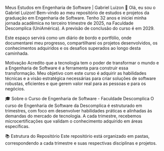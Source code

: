 Meus Estudos em Engenharia de Software | Gabriel Luizon
👋 Olá, eu sou o Gabriel Luizon!
Bem-vindo ao meu repositório de estudos e projetos da graduação em Engenharia de Software. Tenho 32 anos e iniciei minha jornada acadêmica no terceiro trimestre de 2025, na Faculdade Descomplica (UniAmérica). A previsão de conclusão do curso é em 2029.

Este espaço servirá como um diário de bordo e portfólio, onde documentarei meu progresso, compartilharei os projetos desenvolvidos, os conhecimentos adquiridos e os desafios superados ao longo desta caminhada.

Motivação
Acredito que a tecnologia tem o poder de transformar o mundo e a Engenharia de Software é a ferramenta para construir essa transformação. Meu objetivo com este curso é adquirir as habilidades técnicas e a visão estratégica necessárias para criar soluções de software robustas, eficientes e que gerem valor real para as pessoas e para os negócios.

🎓 Sobre o Curso de Engenharia de Software - Faculdade Descomplica
O curso de Engenharia de Software da Descomplica é estruturado em trimestres, com foco em desenvolver habilidades práticas e alinhadas às demandas do mercado de tecnologia. A cada trimestre, recebemos microcertificações que validam o conhecimento adquirido em áreas específicas.

📚 Estrutura do Repositório
Este repositório está organizado em pastas, correspondendo a cada trimestre e suas respectivas disciplinas e projetos.